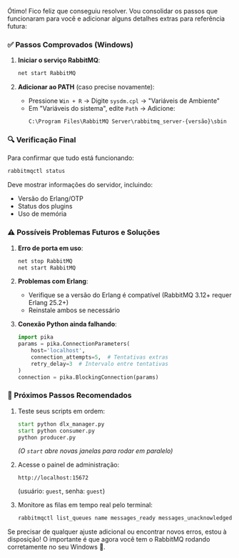 Ótimo! Fico feliz que conseguiu resolver. Vou consolidar os passos que funcionaram para você e adicionar alguns detalhes extras para referência futura:

### ✅ Passos Comprovados (Windows)

1. **Iniciar o serviço RabbitMQ**:
   ```cmd
   net start RabbitMQ
   ```

2. **Adicionar ao PATH** (caso precise novamente):
   - Pressione `Win + R` → Digite `sysdm.cpl` → "Variáveis de Ambiente"
   - Em "Variáveis do sistema", edite `Path` → Adicione:
     ```
     C:\Program Files\RabbitMQ Server\rabbitmq_server-{versão}\sbin
     ```

### 🔍 Verificação Final
Para confirmar que tudo está funcionando:
```cmd
rabbitmqctl status
```
Deve mostrar informações do servidor, incluindo:
- Versão do Erlang/OTP
- Status dos plugins
- Uso de memória

### ⚠️ Possíveis Problemas Futuros e Soluções
1. **Erro de porta em uso**:
   ```cmd
   net stop RabbitMQ
   net start RabbitMQ
   ```

2. **Problemas com Erlang**:
   - Verifique se a versão do Erlang é compatível (RabbitMQ 3.12+ requer Erlang 25.2+)
   - Reinstale ambos se necessário

3. **Conexão Python ainda falhando**:
   ```python
   import pika
   params = pika.ConnectionParameters(
       host='localhost',
       connection_attempts=5,  # Tentativas extras
       retry_delay=3  # Intervalo entre tentativas
   )
   connection = pika.BlockingConnection(params)
   ```

### 🚀 Próximos Passos Recomendados
1. Teste seus scripts em ordem:
   ```cmd
   start python dlx_manager.py
   start python consumer.py
   python producer.py
   ```
   *(O `start` abre novas janelas para rodar em paralelo)*

2. Acesse o painel de administração:
   ```
   http://localhost:15672
   ```
   (usuário: `guest`, senha: `guest`)

3. Monitore as filas em tempo real pelo terminal:
   ```cmd
   rabbitmqctl list_queues name messages_ready messages_unacknowledged
   ```

Se precisar de qualquer ajuste adicional ou encontrar novos erros, estou à disposição! O importante é que agora você tem o RabbitMQ rodando corretamente no seu Windows 🎉.